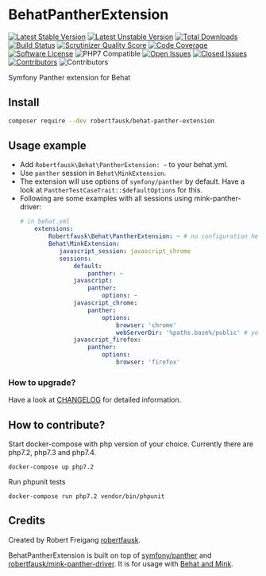 # BehatPantherExtension

[![Latest Stable Version](https://poser.pugx.org/robertfausk/behat-panther-extension/v/stable.svg)](https://packagist.org/packages/robertfausk/behat-panther-extension)
[![Latest Unstable Version](https://poser.pugx.org/robertfausk/behat-panther-extension/v/unstable.svg)](https://packagist.org/packages/robertfausk/behat-panther-extension)
[![Total Downloads](https://poser.pugx.org/robertfausk/behat-panther-extension/downloads.svg)](https://packagist.org/packages/robertfausk/behat-panther-extension)
[![Build Status](https://travis-ci.com/robertfausk/behat-panther-extension.svg?branch=master)](https://travis-ci.com/robertfausk/behat-panther-extension)
[![Scrutinizer Quality Score](https://scrutinizer-ci.com/g/robertfausk/behat-panther-extension/badges/quality-score.png?b=master)](https://scrutinizer-ci.com/g/robertfausk/behat-panther-extension/)
[![Code Coverage](https://scrutinizer-ci.com/g/robertfausk/behat-panther-extension/badges/coverage.png?b=master)](https://scrutinizer-ci.com/g/robertfausk/behat-panther-extension/)
[![Software License](https://img.shields.io/badge/license-MIT-brightgreen.svg?style=flat-square)](LICENSE)
![PHP7 Compatible](https://img.shields.io/travis/php-v/robertfausk/behat-panther-extension/master?style=flat-square)
[![Open Issues](https://img.shields.io/github/issues-raw/robertfausk/behat-panther-extension?style=flat-square)](https://github.com/robertfausk/behat-panther-extension/issues)
[![Closed Issues](https://img.shields.io/github/issues-closed-raw/robertfausk/behat-panther-extension?style=flat-square)](https://github.com/robertfausk/behat-panther-extension/issues?q=is%3Aissue+is%3Aclosed)
[![Contributors](https://img.shields.io/github/contributors/robertfausk/behat-panther-extension?style=flat-square)](https://github.com/robertfausk/behat-panther-extension/graphs/contributors)
![Contributors](https://img.shields.io/maintenance/yes/2020?style=flat-square)

Symfony Panther extension for Behat

## Install

```BASH
composer require --dev robertfausk/behat-panther-extension
```

## Usage example

* Add ```Robertfausk\Behat\PantherExtension: ~``` to your behat.yml.
* Use ```panther``` session in ```Behat\MinkExtension```. 
* The extension will use options of ```symfony/panther``` by default.
Have a look at ```PantherTestCaseTrait::$defaultOptions``` for this.
* Following are some examples with all sessions using mink-panther-driver:
    ```YAML
    # in behat.yml
        extensions:
            Robertfausk\Behat\PantherExtension: ~ # no configuration here
            Behat\MinkExtension:
               javascript_session: javascript_chrome
               sessions:
                   default:
                       panther: ~
                   javascript:
                       panther:
                           options: ~
                   javascript_chrome:
                       panther:
                           options:
                               browser: 'chrome'
                               webServerDir: '%paths.base%/public' # your custom public dir
                   javascript_firefox:
                       panther:
                           options:
                               browser: 'firefox'
    ```

### How to upgrade?

 Have a look at [CHANGELOG](CHANGELOG.md) for detailed information.

## How to contribute?

Start docker-compose with php version of your choice. Currently there are php7.2, php7.3 and php7.4.

    docker-compose up php7.2

Run phpunit tests

    docker-compose run php7.2 vendor/bin/phpunit

## Credits

Created by Robert Freigang [robertfausk](https://github.com/robertfausk).

BehatPantherExtension is built on top of [symfony/panther](https://github.com/symfony/panther) and [robertfausk/mink-panther-driver]([Panther](https://github.com/robertfausk/mink-panther-driver)).
It is for usage with [Behat and Mink](http://behat.org/en/latest/cookbooks/integrating_symfony2_with_behat.html#initialising-behat). 
